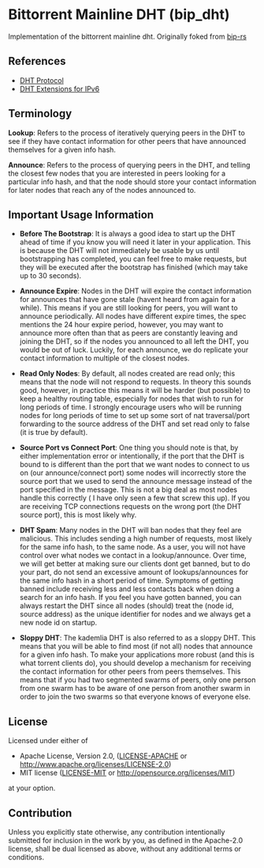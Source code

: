 # Bittorrent Mainline DHT (bip_dht)

Implementation of the bittorrent mainline dht. Originally foked from [bip-rs](https://github.com/GGist/bip-rs)

## References

- [DHT Protocol](https://www.bittorrent.org/beps/bep_0005.html)
- [DHT Extensions for IPv6](https://www.bittorrent.org/beps/bep_0032.html)

## Terminology

**Lookup**: Refers to the process of iteratively querying peers in the DHT to see if they have contact information for other peers
that have announced themselves for a given info hash.

**Announce**: Refers to the process of querying peers in the DHT, and telling the closest few nodes that you are interested in peers
looking for a particular info hash, and that the node should store your contact information for later nodes that reach any of the nodes
announced to.

## Important Usage Information
- **Before The Bootstrap**: It is always a good idea to start up the DHT ahead of time if you know you will need it later in your
application. This is because the DHT will not immediately be usable by us until bootstrapping has completed, you can feel free to
make requests, but they will be executed after the bootstrap has finished (which may take up to 30 seconds).

- **Announce Expire**: Nodes in the DHT will expire the contact information for announces that have gone stale (havent heard from again
for a while). This means if you are still looking for peers, you will want to announce periodically. All nodes have different expire
times, the spec mentions the 24 hour expire period, however, you may want to announce more often than that as peers are constantly leaving
and joining the DHT, so if the nodes you announced to all left the DHT, you would be out of luck. Luckily, for each announce, we do
replicate your contact information to multiple of the closest nodes.

- **Read Only Nodes**: By default, all nodes created are read only; this means that the node will not respond to requests. In theory
this sounds good, however, in practice this means it will be harder (but possible) to keep a healthy routing table, especially for
nodes that wish to run for long periods of time. I strongly encourage users who will be running nodes for long periods of time to
set up some sort of nat traversal/port forwarding to the source address of the DHT and set read only to false (it is true by default).

- **Source Port vs Connect Port**: One thing you should note is that, by either implementation error or intentionally, if the port that
the DHT is bound to is different than the port that we want nodes to connect to us on (our announce/connect port) some nodes will
incorrectly store the source port that we used to send the announce message instead of the port specified in the message. This is not
a big deal as most nodes handle this correctly ( I have only seen a few that screw this up). If you are receiving TCP connections requests
on the wrong port (the DHT source port), this is most likely why.

- **DHT Spam**: Many nodes in the DHT will ban nodes that they feel are malicious. This includes sending a high number
of requests, most likely for the same info hash, to the same node. As a user, you will not have control over what nodes we contact in a
lookup/announce. Over time, we will get better at making sure our clients dont get banned, but to do your part, do not send an excessive
amount of lookups/announces for the same info hash in a short period of time. Symptoms of getting banned include receiving less and less
contacts back when doing a search for an info hash. If you feel you have gotten banned, you can always restart the DHT since all nodes
(should) treat the (node id, source address) as the unique identifier for nodes and we always get a new node id on startup.

- **Sloppy DHT**: The kademlia DHT is also referred to as a sloppy DHT. This means that you will be able to find most (if not all)
nodes that announce for a given info hash. To make your applications more robust (and this is what torrent clients do), you should
develop a mechanism for receiving the contact information for other peers from peers themselves. This means that if you had two
segmented swarms of peers, only one person from one swarm has to be aware of one person from another swarm in order to join the
two swarms so that everyone knows of everyone else.

## License

Licensed under either of

 * Apache License, Version 2.0, ([LICENSE-APACHE](LICENSE-APACHE) or http://www.apache.org/licenses/LICENSE-2.0)
 * MIT license ([LICENSE-MIT](LICENSE-MIT) or http://opensource.org/licenses/MIT)

at your option.

## Contribution

Unless you explicitly state otherwise, any contribution intentionally submitted
for inclusion in the work by you, as defined in the Apache-2.0 license, shall be dual licensed as above, without any
additional terms or conditions.


